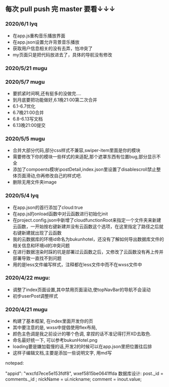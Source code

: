 ## 每次 pull push 完 master 要看↓↓↓
### 2020/6/1 lyq
- 在app.js重构音乐播放界面
- 在app.json设置允许背景音乐播放
- 获取用户信息相关的没有去弄，怕冲突了
- my页面只是把代码放进去了，具体的导航没有修改
### 2020/5/21 mugu
### 2020/5/7 mugu
- 要抓紧时间啊,还有挺多的没做完....
- 到月底要把功能做好,6.1晚21:00第二次合并
- 6.1-6.7优化
- 6.7晚21:00合并
- 6.8-6.13写文档
- 6.13晚21:00提交
### 2020/5/5 mugu
- 合并大部分代码,部分css样式不兼容,swiper-item里面是你的模块
- 需要修改下你的模块一些样式的来适配,那个遮罩东西有位置bug,部分显示不全
- 添加了compoents模块\postDetail,index.json里设置了disablescroll禁止整体页面滑动,你再修改自己的样式吧.
- 删除无用文件夹image
### 2020/5/4 lyq
- 在app.json的首行添加了cloud:true
- 在app.js的onload函数中对云函数进行初始化init
- 在project.config.json中新增了cloudfunctionRoot来指定一个文件夹来新建云函数，一开始按右键新建并没有云函数这个选项，在这里指定了路径之后就
右键新建就出现了云函数
- 我的云数据库的环境id命名为bukunhotel，还没有了解如何导出数据库文件的相关信息和环境id的冲突问题
- 在进行数据渲染时踩的坑是部署过云函数之后，又修改了云函数没有再上传并部署导致一直找不到问题
- 用的是less文件编写样式，注释都在less文件中而不在wxss文件中
### 2020/4/22 mugu:
- 调整了index页面设置,其中禁用页面滚动,使topNavBar的导航不会滚动
- 初步userPost调整样式
### 2020/4/21 mugu
- 构建了基本框架, 在index里面开发你的页
- 其中要注意的是, wxss中提倡使用flex布局, 
- 颜色主色调是我之前设计的哪个色调, 拿捏的话不准记得打开XD去取色. 
- 命名最好统一下, 可以参考bukunHotel.png
- loading要是嫌加载慢的话,开发2的时候可以在app.json里把位置往后排
- 这样子编辑文档,主要是添加一些说明文字, 用md写

notepad:

"appid": "wxcfd7ece5e153fdf8",
wxef5815be0641ffda
数据库设计:  post._id = comments._id ;  nickName = ui.nickname;  comment = inout.value; 
